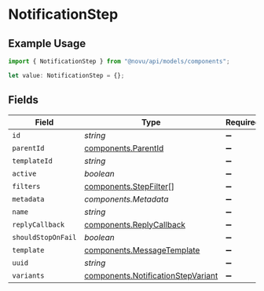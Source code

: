 # NotificationStep

## Example Usage

```typescript
import { NotificationStep } from "@novu/api/models/components";

let value: NotificationStep = {};
```

## Fields

| Field                                                                                    | Type                                                                                     | Required                                                                                 | Description                                                                              |
| ---------------------------------------------------------------------------------------- | ---------------------------------------------------------------------------------------- | ---------------------------------------------------------------------------------------- | ---------------------------------------------------------------------------------------- |
| `id`                                                                                     | *string*                                                                                 | :heavy_minus_sign:                                                                       | N/A                                                                                      |
| `parentId`                                                                               | [components.ParentId](../../models/components/parentid.md)                               | :heavy_minus_sign:                                                                       | N/A                                                                                      |
| `templateId`                                                                             | *string*                                                                                 | :heavy_minus_sign:                                                                       | N/A                                                                                      |
| `active`                                                                                 | *boolean*                                                                                | :heavy_minus_sign:                                                                       | N/A                                                                                      |
| `filters`                                                                                | [components.StepFilter](../../models/components/stepfilter.md)[]                         | :heavy_minus_sign:                                                                       | N/A                                                                                      |
| `metadata`                                                                               | *components.Metadata*                                                                    | :heavy_minus_sign:                                                                       | N/A                                                                                      |
| `name`                                                                                   | *string*                                                                                 | :heavy_minus_sign:                                                                       | N/A                                                                                      |
| `replyCallback`                                                                          | [components.ReplyCallback](../../models/components/replycallback.md)                     | :heavy_minus_sign:                                                                       | N/A                                                                                      |
| `shouldStopOnFail`                                                                       | *boolean*                                                                                | :heavy_minus_sign:                                                                       | N/A                                                                                      |
| `template`                                                                               | [components.MessageTemplate](../../models/components/messagetemplate.md)                 | :heavy_minus_sign:                                                                       | N/A                                                                                      |
| `uuid`                                                                                   | *string*                                                                                 | :heavy_minus_sign:                                                                       | N/A                                                                                      |
| `variants`                                                                               | [components.NotificationStepVariant](../../models/components/notificationstepvariant.md) | :heavy_minus_sign:                                                                       | N/A                                                                                      |
